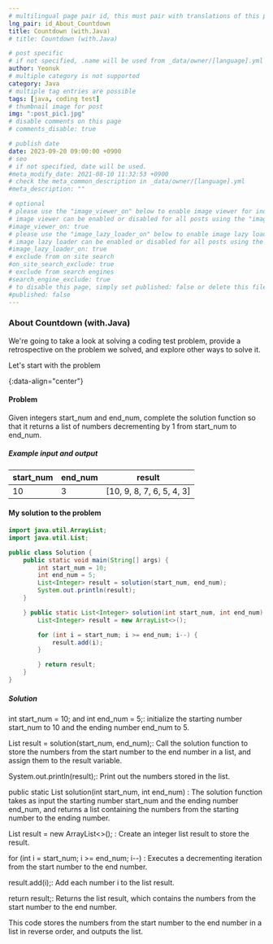 ```yaml
---
# multilingual page pair id, this must pair with translations of this page. (This name must be unique)
lng_pair: id_About_Countdown
title: Countdown (with.Java)
# title: Countdown (with.Java)

# post specific
# if not specified, .name will be used from _data/owner/[language].yml
author: Yeonuk
# multiple category is not supported
category: Java
# multiple tag entries are possible
tags: [java, coding test]
# thumbnail image for post
img: ":post_pic1.jpg"
# disable comments on this page
# comments_disable: true

# publish date
date: 2023-09-20 09:00:00 +0900
# seo
# if not specified, date will be used.
#meta_modify_date: 2021-08-10 11:32:53 +0900
# check the meta_common_description in _data/owner/[language].yml
#meta_description: ""

# optional
# please use the "image_viewer_on" below to enable image viewer for individual pages or posts (_posts/ or [language]/_posts folders).
# image viewer can be enabled or disabled for all posts using the "image_viewer_posts: true" setting in _data/conf/main.yml.
#image_viewer_on: true
# please use the "image_lazy_loader_on" below to enable image lazy loader for individual pages or posts (_posts/ or [language]/_posts folders).
# image lazy loader can be enabled or disabled for all posts using the "image_lazy_loader_posts: true" setting in _data/conf/main.yml.
#image_lazy_loader_on: true
# exclude from on site search
#on_site_search_exclude: true
# exclude from search engines
#search_engine_exclude: true
# to disable this page, simply set published: false or delete this file
#published: false
---
```


<!-- outline-start -->

### About Countdown (with.Java)

We're going to take a look at solving a coding test problem, provide a retrospective on the problem we solved, and explore other ways to solve it.

Let's start with the problem

{:data-align="center"}

<!-- outline-end -->

#### Problem

Given integers start_num and end_num, complete the solution function so that it returns a list of numbers decrementing by 1 from start_num to end_num.

##### Example input and output

| start_num | end_num | result                    |
| --------- | ------- | ------------------------- |
| 10        | 3       | [10, 9, 8, 7, 6, 5, 4, 3] |

<!-- | start_num | end_num | result |
| --------- | ------- | ------ |
| 10 | 3 | 0 | -->

#### My solution to the problem

```java
import java.util.ArrayList;
import java.util.List;

public class Solution {
    public static void main(String[] args) {
        int start_num = 10;
        int end_num = 5;
        List<Integer> result = solution(start_num, end_num);
        System.out.println(result);
    }

    } public static List<Integer> solution(int start_num, int end_num) {
        List<Integer> result = new ArrayList<>();

        for (int i = start_num; i >= end_num; i--) {
            result.add(i);
        }

        } return result;
    }
}

```

##### Solution

int start_num = 10; and int end_num = 5;: initialize the starting number start_num to 10 and the ending number end_num to 5.

List<Integer> result = solution(start_num, end_num);: Call the solution function to store the numbers from the start number to the end number in a list, and assign them to the result variable.

System.out.println(result);: Print out the numbers stored in the list.

public static List<Integer> solution(int start_num, int end_num) : The solution function takes as input the starting number start_num and the ending number end_num, and returns a list containing the numbers from the starting number to the ending number.

List<Integer> result = new ArrayList<>(); : Create an integer list result to store the result.

for (int i = start_num; i >= end_num; i--) : Executes a decrementing iteration from the start number to the end number.

result.add(i);: Add each number i to the list result.

return result;: Returns the list result, which contains the numbers from the start number to the end number.

This code stores the numbers from the start number to the end number in a list in reverse order, and outputs the list.
